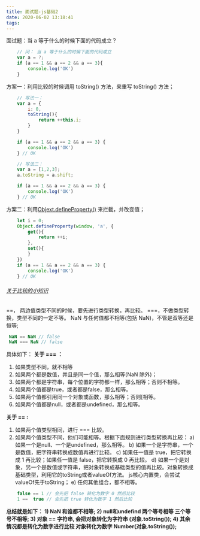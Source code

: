 ```yaml
---
title: 面试题-js基础2
date: 2020-06-02 13:18:41
tags:
---
```

面试题：当 a 等于什么的时候下面的代码成立？
```js
	// 问： 当 a 等于什么的时候下面的代码成立
	var a = ?;
	if (a == 1 && a == 2 && a == 3){
		console.log('OK')
	}
```

<!-- more -->
方案一：利用比较的时候调用 toString() 方法，来重写 toString() 方法；
```js
	// 写法一：
	var a = {
		i: 0,
		toString(){
			return ++this.i;
		}
	}

	if (a == 1 && a == 2 && a == 3) {
		console.log('OK')
	} // OK

	// 写法二：
	var a = [1,2,3];
	a.toString = a.shift;

	if (a == 1 && a == 2 && a == 3) {
		console.log('OK')
	} // OK
```
方案二：利用[Objext.defineProperty()](https://developer.mozilla.org/zh-CN/docs/Web/JavaScript/Reference/Global_Objects/Object/defineProperty) 来拦截，并改变值；
```js
	let i = 0;
	Object.defineProperty(window, 'a', {
		get(){
			return ++i;
		},
		set(){
		}
	})
	if (a == 1 && a == 2 && a == 3) {
		console.log('OK')
	} // OK
```
###### [关于比较的小知识](https://www.cnblogs.com/litsword/archive/2010/07/22/1782933.html)
==， 两边值类型不同的时候，要先进行类型转换，再比较。
===，不做类型转换，类型不同的一定不等。
NaN 与任何值都不相等(包括 NaN)，不管是双等还是恒等;
```js
 NaN == NaN // false
 NaN === NaN // false
```

具体如下：
**关于 === ：**
1) 如果类型不同，就不相等
2) 如果两个都是数值，并且是同一个值，那么相等(NaN 除外)；
3) 如果两个都是字符串，每个位置的字符都一样，那么相等；否则不相等。
4) 如果两个值都是true，或者都是false，那么相等。
5) 如果两个值都引用同一个对象或函数，那么相等；否则[相等。
6) 如果两个值都是null，或者都是undefined，那么相等。

**关于  == :**
1) 如果两个值类型相同，进行 === 比较。
2) 如果两个值类型不同，他们可能相等。根据下面规则进行类型转换再比较：
a) 如果一个是null、一个是undefined，那么相等。
b) 如果一个是字符串，一个是数值，把字符串转换成数值再进行比较。
c) 如果任一值是 true，把它转换成 1 再比较；如果任一值是 false，把它转换成 0 再比较。
d) 如果一个是对象，另一个是数值或字符串，把对象转换成基础类型的值再比较。对象转换成基础类型，利用它的toString或者valueOf方法。 js核心内置类，会尝试valueOf先于toString；
e) 任何其他组合，都不相等。
```js
	false == 1 // 会先把 false 转化为数字 0 然后比较
	1 ==  true // 会先把 true 转化为数字 1 然后比较
```

**总结就是如下：**
**1) NaN 和谁都不相等;
2) null和undefind 两个等号相等 三个等号不相等;
3) 对象 == 字符串, 会把对象转化为字符串 (对象.toString());
4) 其余情况都是转化为数字进行比较 对象转化为数字 Number(对象.toString());**
